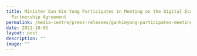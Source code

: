 ```yaml
---
title: Minister Gan Kim Yong Participates in Meeting on the Digital Economy
  Partnership Agreement
permalink: /media-centre/press-releases/gankimyong-participates-meeting-digital-economy-partnership-agreement/
date: 2021-10-05
layout: post
description: ""
image: ""
---
```

